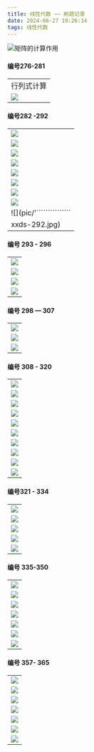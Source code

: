```yaml
---
title: 线性代数 —— 刷题记录
date: 2024-06-27 19:26:14
tags: 线性代数
---
```


![矩阵的计算作用](pic/xxds-stjl-1.jpg)


#### 编号276-281
| |
| :------ | 
|行列式计算|
| ![](pic/xxds-276-281.jpg) |

#### 编号282 -292

| |
| :------ |
|![](pic/xxds-282.jpg) |
|![](pic/xxds-283.jpg) |
|![](pic/xxds-284.jpg) |
|![](pic/xxds-285.jpg) |
|![](pic/xxds-286.jpg) |
|![](pic/xxds-287.jpg) |
| ![](pic/xxds-288-290.jpg) |
| ![](pic/xxds-291.jpg) |
| ![](pic/'```````````````                              
xxds-292.jpg) |


#### 编号 293 - 296
| |
| :------ |
| ![](pic/660-293.jpg) |
| ![](pic/660-294.jpg) |
| ![](pic/660-295.jpg) |
| ![](pic/660-296-297.jpg) |

#### 编号 298 — 307

| |
| :------ |
| ![](pic/660-298-300.jpg) |
| ![](pic/660-301-302.jpg) |
| ![](pic/660-303-307.jpg) |


#### 编号 308 - 320

| |
| :------ |
| ![](pic/600-308-309.jpg) |
| ![](pic/660-298-300.jpg) |
| ![](pic/660-301-302.jpg) |
| ![](pic/660-303-307.jpg) |
| ![](pic/660-310-312.jpg) |
| ![](pic/660-313-314.jpg) |
| ![](pic/660-315-316.jpg) |
| ![](pic/660-317.jpg) |
| ![](pic/660-318.jpg) |
| ![](pic/660-319-320.jpg) |


#### 编号321 - 334

| |
| :------ |
| ![](pic/660-321-32.jpg) |
| ![](pic/660-323-324.jpg) |
| ![](pic/660-325-326.jpg) |
| ![](pic/660-327-331.jpg) |
| ![](pic/660-332-334.jpg) |



#### 编号 335-350

| |
| :------ |
| ![](pic/660-335.jpg)  |
| ![](pic/660-336-339.jpg)  |
| ![](pic/660-337-340.jpg)  |
| ![](pic/660-341-346.jpg)  |
| ![](pic/660-347-348.jpg)  |
| ![](pic/660-349.jpg)  |
| ![](pic/660-350.jpg)  |

#### 编号 357- 365

| |
| :------ |
| ![](pic/660-357.jpg) |
| ![](pic/660-358.jpg) |
| ![](pic/660-359-360.jpg) |
| ![](pic/660-361.jpg) |
| ![](pic/660-362.jpg) |
| ![](pic/660-363-364.jpg) |
| ![](pic/660-365.jpg) |
